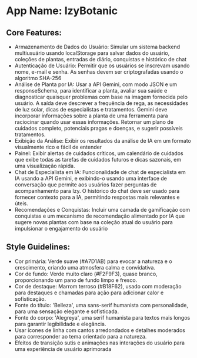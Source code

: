 # **App Name**: IzyBotanic

## Core Features:

- Armazenamento de Dados do Usuário: Simular um sistema backend multiusuário usando localStorage para salvar dados do usuário, coleções de plantas, entradas de diário, conquistas e histórico de chat
- Autenticação de Usuário: Permitir que os usuários se inscrevam usando nome, e-mail e senha. As senhas devem ser criptografadas usando o algoritmo SHA-256
- Análise de Planta por IA: Usar a API Gemini, com modo JSON e um responseSchema, para identificar a planta, avaliar sua saúde e diagnosticar quaisquer problemas com base na imagem fornecida pelo usuário. A saída deve descrever a frequência de rega, as necessidades de luz solar, dicas de especialistas e tratamentos. Gemini deve incorporar informações sobre a planta de uma ferramenta para raciocinar quando usar essas informações. Retornar um plano de cuidados completo, potenciais pragas e doenças, e sugerir possíveis tratamentos.
- Exibição da Análise: Exibir os resultados da análise de IA em um formato visualmente rico e fácil de entender
- Painel: Exibir alertas de cuidados críticos, um calendário de cuidados que exibe todas as tarefas de cuidados futuros e dicas sazonais, em uma visualização rápida.
- Chat de Especialista em IA: Funcionalidade de chat de especialista em IA usando a API Gemini, e exibindo-o usando uma interface de conversação que permite aos usuários fazer perguntas de acompanhamento para Izy. O histórico do chat deve ser usado para fornecer contexto para a IA, permitindo respostas mais relevantes e úteis.
- Recomendações e Conquistas: Incluir uma camada de gamificação com conquistas e um mecanismo de recomendação alimentado por IA que sugere novas plantas com base na coleção atual do usuário para impulsionar o engajamento do usuário

## Style Guidelines:

- Cor primária: Verde suave (#A7D1AB) para evocar a natureza e o crescimento, criando uma atmosfera calma e convidativa.
- Cor de fundo: Verde muito claro (#F2F9F3), quase branco, proporcionando um pano de fundo limpo e fresco.
- Cor de destaque: Marrom terroso (#B18F62), usado com moderação para destaques e chamadas para ação para adicionar calor e sofisticação.
- Fonte do título: 'Belleza', uma sans-serif humanista com personalidade, para uma sensação elegante e sofisticada.
- Fonte do corpo: 'Alegreya', uma serif humanista para textos mais longos para garantir legibilidade e elegância.
- Usar ícones de linha com cantos arredondados e detalhes moderados para corresponder ao tema orientado para a natureza.
- Efeitos de transição sutis e animações nas interações do usuário para uma experiência de usuário aprimorada